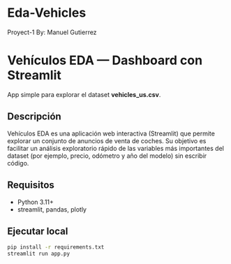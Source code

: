 # Eda-Vehicles
Proyect-1 By: Manuel Gutierrez
# Vehículos EDA — Dashboard con Streamlit

App simple para explorar el dataset **vehicles_us.csv**.

## Descripción 
Vehículos EDA es una aplicación web interactiva (Streamlit) que permite explorar un conjunto de anuncios de venta de coches. Su objetivo es facilitar un análisis exploratorio rápido de las variables más importantes del dataset (por ejemplo, precio, odómetro y año del modelo) sin escribir código.
## Requisitos
- Python 3.11+
- streamlit, pandas, plotly

## Ejecutar local
```bash
pip install -r requirements.txt
streamlit run app.py
